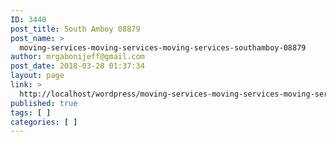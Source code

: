 ```yaml
---
ID: 3440
post_title: South Amboy 08879
post_name: >
  moving-services-moving-services-moving-services-southamboy-08879
author: mrgabonijeff@gmail.com
post_date: 2018-03-28 01:37:34
layout: page
link: >
  http://localhost/wordpress/moving-services-moving-services-moving-services-southamboy-08879/
published: true
tags: [ ]
categories: [ ]
---
```


